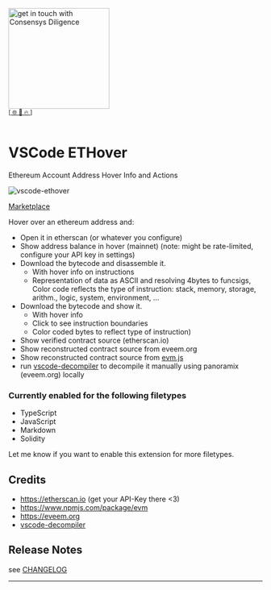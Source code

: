 [<img width="200" alt="get in touch with Consensys Diligence" src="https://user-images.githubusercontent.com/2865694/56826101-91dcf380-685b-11e9-937c-af49c2510aa0.png">](https://diligence.consensys.net)<br/>
<sup>
[[  🌐  ](https://diligence.consensys.net)  [  📩  ](mailto:diligence@consensys.net)  [  🔥  ](https://consensys.github.io/diligence/)]
</sup><br/><br/>



# VSCode ETHover

Ethereum Account Address Hover Info and Actions

![vscode-ethover](https://user-images.githubusercontent.com/2865694/86650152-bd707780-bfe2-11ea-819d-a9e3dacb2034.gif)

[Marketplace](https://marketplace.visualstudio.com/items?itemName=tintinweb.vscode-ethover)

Hover over an ethereum address and:

* Open it in etherscan (or whatever you configure)
* Show address balance in hover (mainnet) (note: might be rate-limited, configure your API key in settings)
* Download the bytecode and disassemble it. 
  * With hover info on instructions
  * Representation of data as ASCII and resolving 4bytes to funcsigs, Color code reflects the type of instruction: stack, memory, storage, arithm., logic, system, environment, …
* Download the bytecode and show it. 
  * With hover info
  * Click to see instruction boundaries
  * Color coded bytes to reflect type of instruction)
* Show verified contract source (etherscan.io)
* Show reconstructed contract source from eveem.org
* Show reconstructed contract source from [evm.js](https://www.npmjs.com/package/evm)
* run [vscode-decompiler](https://marketplace.visualstudio.com/items?itemName=tintinweb.vscode-decompiler) to decompile it manually using panoramix (eveem.org) locally

### Currently enabled for the following filetypes

* TypeScript
* JavaScript
* Markdown
* Solidity

Let me know if you want to enable this extension for more filetypes.

## Credits

* https://etherscan.io (get your API-Key there <3)
* https://www.npmjs.com/package/evm
* https://eveem.org
* [vscode-decompiler](https://marketplace.visualstudio.com/items?itemName=tintinweb.vscode-decompiler)

## Release Notes

see [CHANGELOG](./CHANGELOG.md)


-----------------------------------------------------------------------------------------------------------
